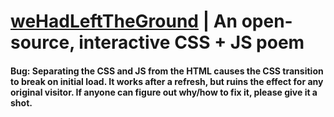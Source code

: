 # [weHadLeftTheGround](https://wehadlefttheground.netlify.app/) | An open-source, interactive CSS + JS poem
#### Bug: Separating the CSS and JS from the HTML causes the CSS transition to break on initial load. It works after a refresh, but ruins the effect for any original visitor. If anyone can figure out why/how to fix it, please give it a shot.

